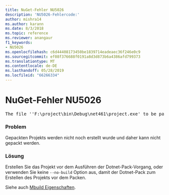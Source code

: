 ```yaml
---
title: NuGet-Fehler NU5026
description: 'NU5026-Fehlercode:'
author: mishra14
ms.author: karann
ms.date: 8/3/2018
ms.topic: reference
ms.reviewer: anangaur
f1_keywords:
- NU5026
ms.openlocfilehash: c6d44408173450be1839714eadeaec36f246e0c9
ms.sourcegitcommit: ef08f376688f0191a8d3d873b6a4386afd799373
ms.translationtype: MT
ms.contentlocale: de-DE
ms.lasthandoff: 05/28/2019
ms.locfileid: "66266334"
---
```

# <a name="nuget-error-nu5026"></a>NuGet-Fehler NU5026
<pre>The file ''F:\project\bin\Debug\net461\project.exe' to be packed was not found on disk.</pre>

### <a name="issue"></a>Problem

Gepackten Projekts werden nicht noch erstellt wurde und daher kann nicht gepackt werden.


### <a name="solution"></a>Lösung

Erstellen Sie das Projekt vor dem Ausführen der Dotnet-Pack-Vorgang, oder verwenden Sie keine `--no-build` Option aus, damit der Dotnet-Pack zum Erstellen des Projekts vor dem Packen.

Siehe auch [Mbuild Eigenschaften](../msbuild-targets.md#output-assemblies).

